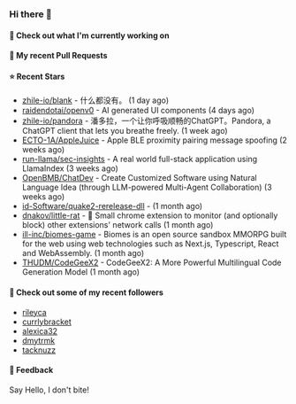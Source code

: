 ### Hi there 👋

#### 👷 Check out what I'm currently working on

#### 🔨 My recent Pull Requests


#### ⭐ Recent Stars

- [zhile-io/blank](https://github.com/zhile-io/blank) - 什么都没有。 (1 day ago)
- [raidendotai/openv0](https://github.com/raidendotai/openv0) - AI generated UI components (4 days ago)
- [zhile-io/pandora](https://github.com/zhile-io/pandora) - 潘多拉，一个让你呼吸顺畅的ChatGPT。Pandora, a ChatGPT client that lets you breathe freely. (1 week ago)
- [ECTO-1A/AppleJuice](https://github.com/ECTO-1A/AppleJuice) - Apple BLE proximity pairing message spoofing (2 weeks ago)
- [run-llama/sec-insights](https://github.com/run-llama/sec-insights) - A real world full-stack application using LlamaIndex (3 weeks ago)
- [OpenBMB/ChatDev](https://github.com/OpenBMB/ChatDev) - Create Customized Software using Natural Language Idea (through LLM-powered Multi-Agent Collaboration) (3 weeks ago)
- [id-Software/quake2-rerelease-dll](https://github.com/id-Software/quake2-rerelease-dll) -  (1 month ago)
- [dnakov/little-rat](https://github.com/dnakov/little-rat) - 🐀 Small chrome extension to monitor (and optionally block) other extensions&#39; network calls (1 month ago)
- [ill-inc/biomes-game](https://github.com/ill-inc/biomes-game) - Biomes is an open source sandbox MMORPG built for the web using web technologies such as Next.js, Typescript, React and WebAssembly. (1 month ago)
- [THUDM/CodeGeeX2](https://github.com/THUDM/CodeGeeX2) - CodeGeeX2: A More Powerful Multilingual Code Generation Model (1 month ago)

#### 👯 Check out some of my recent followers

- [rileyca](https://github.com/rileyca)
- [currlybracket](https://github.com/currlybracket)
- [alexica32](https://github.com/alexica32)
- [dmytrmk](https://github.com/dmytrmk)
- [tacknuzz](https://github.com/tacknuzz)

#### 💬 Feedback

Say Hello, I don't bite!